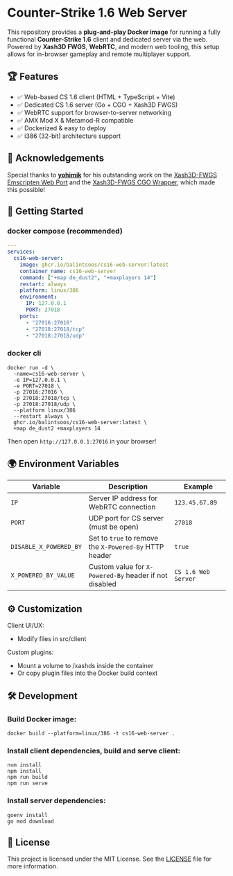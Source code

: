 # Counter-Strike 1.6 Web Server

This repository provides a **plug-and-play Docker image** for running a fully functional **Counter-Strike 1.6** client and dedicated server via the web. Powered by **Xash3D FWGS**, **WebRTC**, and modern web tooling, this setup allows for in-browser gameplay and remote multiplayer support.

## 🏆 Features

- ✅ Web-based CS 1.6 client (HTML + TypeScript + Vite)
- ✅ Dedicated CS 1.6 server (Go + CGO + Xash3D FWGS)
- ✅ WebRTC support for browser-to-server networking
- ✅ AMX Mod X & Metamod-R compatible
- ✅ Dockerized & easy to deploy
- ✅ i386 (32-bit) architecture support

## 🙏 Acknowledgements

Special thanks to **[yohimik](https://github.com/yohimik)** for his outstanding work on the [Xash3D-FWGS Emscripten Web Port](https://github.com/yohimik/webxash3d-fwgs) and the [Xash3D-FWGS CGO Wrapper](https://github.com/yohimik/goxash3d-fwgs), which made this possible!

## 🚀 Getting Started

### docker compose (recommended)

```yaml
---
services:
  cs16-web-server:
    image: ghcr.io/balintsoos/cs16-web-server:latest
    container_name: cs16-web-server
    command: ["+map de_dust2", "+maxplayers 14"]
    restart: always
    platform: linux/386
    environment:
      IP: 127.0.0.1
      PORT: 27018
    ports:
      - "27016:27016"
      - "27018:27018/tcp"
      - "27018:27018/udp"
```

### docker cli

```shell
docker run -d \
  -name=cs16-web-server \
  -e IP=127.0.0.1 \
  -e PORT=27018 \
  -p 27016:27016 \
  -p 27018:27018/tcp \
  -p 27018:27018/udp \
  --platform linux/386
  --restart always \
  ghcr.io/balintsoos/cs16-web-server:latest \
  +map de_dust2 +maxplayers 14
```

Then open `http://127.0.0.1:27016` in your browser!

## 🌍 Environment Variables

| Variable               | Description                                            | Example             |
| ---------------------- | ------------------------------------------------------ | ------------------- |
| `IP`                   | Server IP address for WebRTC connection                | `123.45.67.89`      |
| `PORT`                 | UDP port for CS server (must be open)                  | `27018`             |
| `DISABLE_X_POWERED_BY` | Set to `true` to remove the `X-Powered-By` HTTP header | `true`              |
| `X_POWERED_BY_VALUE`   | Custom value for `X-Powered-By` header if not disabled | `CS 1.6 Web Server` |

## ⚙️ Customization

Client UI/UX:

- Modify files in src/client

Custom plugins:

- Mount a volume to /xashds inside the container
- Or copy plugin files into the Docker build context

## 🛠️ Development

### Build Docker image:

```shell
docker build --platform=linux/386 -t cs16-web-server .
```

### Install client dependencies, build and serve client:

```shell
nvm install
npm install
npm run build
npm run serve
```

### Install server dependencies:

```shell
goenv install
go mod download
```

## 📜 License

This project is licensed under the MIT License.
See the [LICENSE](./LICENSE) file for more information.
